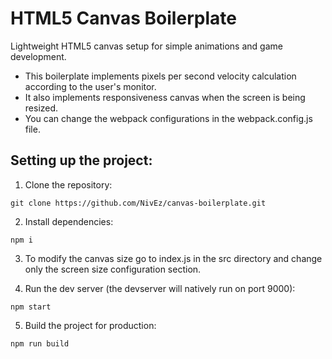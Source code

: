# HTML5 Canvas Boilerplate
Lightweight HTML5 canvas setup for simple animations and game development.

* This boilerplate implements pixels per second velocity calculation according to the user's monitor.
* It also implements responsiveness canvas when the screen is being resized.
* You can change the webpack configurations in the webpack.config.js file.


## Setting up the project:
1. Clone the repository:
```
git clone https://github.com/NivEz/canvas-boilerplate.git
```

2. Install dependencies:
```
npm i
```

3. To modify the canvas size go to index.js in the src directory and change only the screen size configuration section.

4. Run the dev server (the devserver will natively run on port 9000):
```
npm start
```

5. Build the project for production:
```
npm run build
```
 
